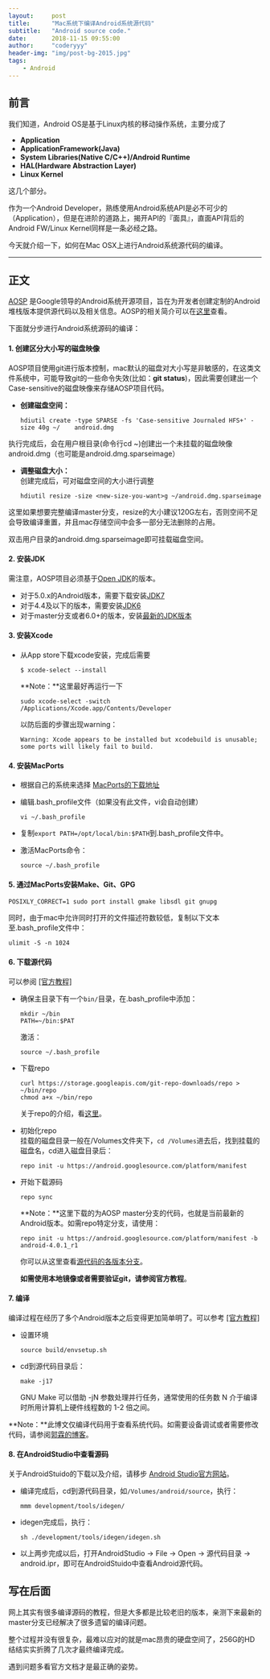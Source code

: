 ```yaml
---
layout:     post
title:      "Mac系统下编译Android系统源代码"
subtitle:   "Android source code."
date:       2018-11-15 09:55:00
author:     "coderyyy"
header-img: "img/post-bg-2015.jpg"
tags:
    - Android
---
```


## 前言
我们知道，Android OS是基于Linux内核的移动操作系统，主要分成了

* **Application**
* **ApplicationFramework(Java)**
* **System Libraries(Native C/C++)/Android Runtime**
* **HAL(Hardware Abstraction Layer)**
* **Linux Kernel**

这几个部分。

作为一个Android Developer，熟练使用Android系统API是必不可少的（Application），但是在进阶的道路上，揭开API的『面具』，直面API背后的Android FW/Linux Kernel同样是一条必经之路。

今天就介绍一下，如何在Mac OSX上进行Android系统源代码的编译。

---

## 正文
[AOSP](https://android.googlesource.com/) 是Google领导的Android系统开源项目，旨在为开发者创建定制的Android堆栈版本提供源代码以及相关信息。AOSP的相关简介可以在[这里](https://source.android.com/source/index.html)查看。

下面就分步进行Android系统源码的编译：

#### 1. 创建区分大小写的磁盘映像
AOSP项目使用git进行版本控制，mac默认的磁盘对大小写是非敏感的，在这类文件系统中，可能导致git的一些命令失效(比如：**git status**)，因此需要创建出一个Case-sensitive的磁盘映像来存储AOSP项目代码。

* **创建磁盘空间：**

	```
	hdiutil create -type SPARSE -fs 'Case-sensitive Journaled HFS+' -size 40g ~/	android.dmg
	```
执行完成后，会在用户根目录(命令行cd ~)创建出一个未挂载的磁盘映像android.dmg（也可能是android.dmg.sparseimage）  

* **调整磁盘大小：**  
创建完成后，可对磁盘空间的大小进行调整
  
	```
	hdiutil resize -size <new-size-you-want>g ~/android.dmg.sparseimage
	```  

这里如果想要完整编译master分支，resize的大小建议120G左右，否则空间不足会导致编译重置，并且mac存储空间中会多一部分无法删除的占用。

双击用户目录的android.dmg.sparseimage即可挂载磁盘空间。

#### 2. 安装JDK
需注意，AOSP项目必须基于[Open JDK](http://openjdk.java.net/)的版本。

* 对于5.0.x的Android版本，需要下载安装[JDK7](https://www.oracle.com/technetwork/java/javase/downloads/java-archive-downloads-javase7-521261.html#jdk-7u71-oth-JPR)
* 对于4.4及以下的版本，需要安装[JDK6](https://support.apple.com/kb/dl1572?locale=zh_CN)
* 对于master分支或者6.0+的版本，安装[最新的JDK版本](https://www.oracle.com/technetwork/java/javase/downloads/java-archive-javase8-2177648.html#jdk-8u45-oth-JPR)

#### 3. 安装Xcode
* 从App store下载xcode安装，完成后需要  

	```
	$ xcode-select --install
	```

	**Note：**这里最好再运行一下  
	
	```
	sudo xcode-select -switch /Applications/Xcode.app/Contents/Developer
	``` 
 
	以防后面的步骤出现warning：  
	
	```
	Warning: Xcode appears to be installed but xcodebuild is unusable; some ports will likely fail to build.
	```

#### 4. 安装MacPorts
* 根据自己的系统来选择 [MacPorts的下载地址](https://www.macports.org/install.php)  
  
* 编辑.bash_profile文件（如果没有此文件，vi会自动创建）
  
	```
	vi ~/.bash_profile
	```

* 复制`export PATH=/opt/local/bin:$PATH`到.bash_profile文件中。

* 激活MacPorts命令：
  
	```
	source ~/.bash_profile
	```

#### 5. 通过MacPorts安装Make、Git、GPG

```
POSIXLY_CORRECT=1 sudo port install gmake libsdl git gnupg
```  

同时，由于mac中允许同时打开的文件描述符数较低，复制以下文本至.bash_profile文件中：  

```
ulimit -S -n 1024
```

#### 6. 下载源代码
可以参阅 [[官方教程]](https://source.android.com/setup/downloading)  

* 确保主目录下有一个`bin/`目录，在.bash_profile中添加：  
   
   ```
   mkdir ~/bin
   PATH=~/bin:$PAT
   ```
   激活：
   
   ```
   source ~/.bash_profile
   ```
* 下载repo  
	  
	```
	curl https://storage.googleapis.com/git-repo-downloads/repo > ~/bin/repo
	chmod a+x ~/bin/repo
	```
	
	关于repo的介绍，看[这里](https://source.android.com/setup/developing.html)。
* 初始化repo  
	挂载的磁盘目录一般在/Volumes文件夹下，`cd /Volumes`进去后，找到挂载的磁盘名，cd进入磁盘目录后：
	  
	```
	repo init -u https://android.googlesource.com/platform/manifest
	```
* 开始下载源码
	
	```
	repo sync
	```
	**Note：**这里下载的为AOSP master分支的代码，也就是当前最新的Android版本。如需repo特定分支，请使用：
	  
	```
	repo init -u https://android.googlesource.com/platform/manifest -b android-4.0.1_r1
	```
	你可以从这里查看[源代码的各版本分支](https://source.android.com/setup/build-numbers.html#source-code-tags-and-builds)。
	  
	**如需使用本地镜像或者需要验证git，请参阅官方教程**。

#### 7. 编译
编译过程在经历了多个Android版本之后变得更加简单明了。可以参考 [[官方教程]](https://source.android.com/source/initializing.html)

* 设置环境

	```
	source build/envsetup.sh
	```
* cd到源代码目录后：
	
	```
	make -j17
	```
	GNU Make 可以借助 -jN 参数处理并行任务，通常使用的任务数 N 介于编译时所用计算机上硬件线程数的 1-2 倍之间。
	
**Note：**此博文仅编译代码用于查看系统代码。如需要设备调试或者需要修改代码，请参阅[郭霖的博客](https://blog.csdn.net/c10wtiybq1ye3/article/details/78591019)。

#### 8. 在AndroidStudio中查看源码
关于AndroidStuido的下载以及介绍，请移步 [Android Studio官方网站](https://developer.android.com/studio/)。

* 编译完成后，cd到源代码目录，如`/Volumes/android/source`，执行：

	```
	mmm development/tools/idegen/
	```
* idegen完成后，执行：

	```
	sh ./development/tools/idegen/idegen.sh
	```
* 以上两步完成以后，打开AndroidStudio -> File -> Open -> 源代码目录 -> android.ipr，即可在AndroidStuido中查看Android源代码。

## 写在后面
网上其实有很多编译源码的教程，但是大多都是比较老旧的版本，亲测下来最新的master分支已经解决了很多遗留的编译问题。

整个过程并没有很复杂，最难以应对的就是mac昂贵的硬盘空间了，256G的HD结结实实折腾了几次才最终编译完成。

遇到问题多看官方文档才是最正确的姿势。





